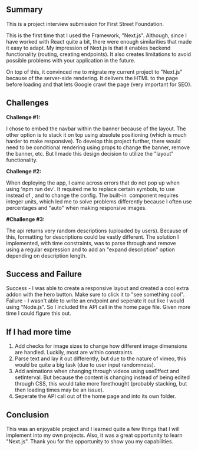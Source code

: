 ## Summary

This is a project interview submission for First Street Foundation. 

This is the first time that I used the Framework, "Next.js". Although, since I have worked with React quite a bit, there were enough similarities that made it easy to adapt. My impression of Next.js is that it enables backend functionality (routing, creating endpoints). It also creates limitations to avoid possible problems with your application in the future. 

On top of this, it convinced me to migrate my current project to "Next.js" because of the server-side rendering. It delivers the HTML to the page before loading and that lets Google crawl the page (very important for SEO).

## Challenges 

**Challenge #1:**

I chose to embed the navbar within the banner because of the layout. The other option is to stack it on top using absolute positioning (which is much harder to make responsive). To develop this project further, there would need to be conditional rendering using props to change the banner, remove the banner, etc. But I made this design decision to utilize the "layout" functionality. 

**Challenge #2:** 

When deploying the app, I came across errors that do not pop up when using 'npm run dev'. It required me to replace certain symbols, to use <Image> instead of <Img>, and to change the config. The built-in <Image> component requires integer units, which led me to solve problems differently because I often use percentages and "auto" when making responsive images.
  
**#Challenge #3:** 
  
The api returns very random descriptions (uploaded by users). Because of this, formatting for descriptions could be vastly different. The solution I implemented, with time constraints, was to parse through and remove <br /> using a regular expression and to add an "expand description" option depending on description length.
  
## Success and Failure
  
Success - I was able to create a responsive layout and created a cool extra addon with the hero button. Make sure to click it to "see something cool".
Failure - I wasn't able to write an endpoint and seperate it out like I would using "Node.js". So I included the API call in the home page file. Given more time I could figure this out.
  
## If I had more time 
  
1. Add checks for image sizes to change how different image dimensions are handled. Luckily, most are within constraints.
2. Parse text and lay it out differently, but due to the nature of vimeo, this would be quite a big task (due to user input randomness).
3. Add animations when changing through videos using useEffect and setInterval. But because the content is changing instead of being edited through CSS, this would take more forethought (probably stacking, but then loading times may be an issue).
4. Seperate the API call out of the home page and into its own folder.
  
## Conclusion 
  
This was an enjoyable project and I learned quite a few things that I will implement into my own projects. Also, it was a great opportunity to learn "Next.js". Thank you for the opportunity to show you my capabilities.
